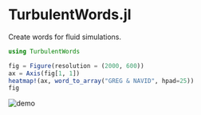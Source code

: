 # TurbulentWords.jl

Create words for fluid simulations.

```julia
using TurbulentWords

fig = Figure(resolution = (2000, 600))
ax = Axis(fig[1, 1])
heatmap!(ax, word_to_array("GREG & NAVID", hpad=25))
fig
```

![demo](https://github.com/navidcy/TurbulentWords.jl/assets/7112768/850552df-a8dd-461f-941d-e9e65f6f8f26)
